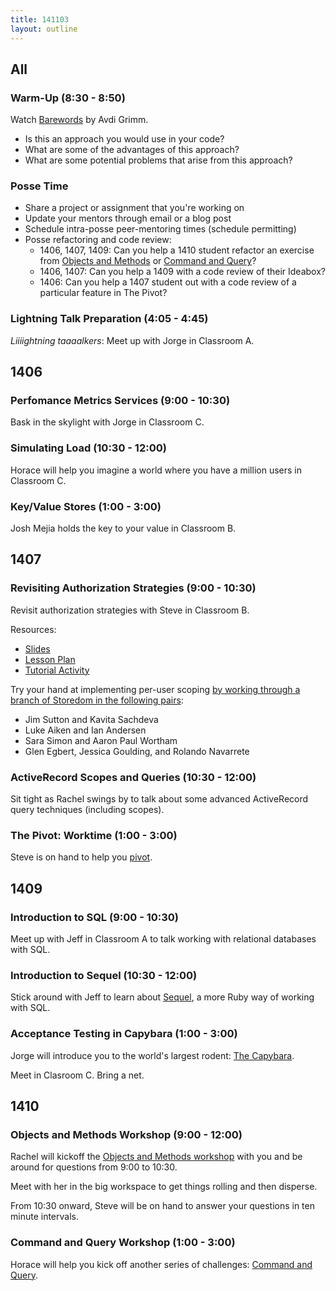 ```yaml
---
title: 141103
layout: outline
---
```


## All

### Warm-Up (8:30 - 8:50)

Watch [Barewords](https://www.youtube.com/watch?v=7SSc1mQ4-Ck) by Avdi Grimm.

* Is this an approach you would use in your code?
* What are some of the advantages of this approach?
* What are some potential problems that arise from this approach?

### Posse Time

* Share a project or assignment that you're working on
* Update your mentors through email or a blog post
* Schedule intra-posse peer-mentoring times (schedule permitting)
* Posse refactoring and code review:
  * 1406, 1407, 1409: Can you help a 1410 student refactor an exercise from [Objects and Methods][oam] or [Command and Query][caq]?
  * 1406, 1407: Can you help a 1409 with a code review of their Ideabox?
  * 1406: Can you help a 1407 student out with a code review of a particular feature in The Pivot?

### Lightning Talk Preparation (4:05 - 4:45)

*Liiiightning taaaalkers*: Meet up with Jorge in Classroom A.

## 1406

### Perfomance Metrics Services (9:00 - 10:30)

Bask in the skylight with Jorge in Classroom C.

### Simulating Load (10:30 - 12:00)

Horace will help you imagine a world where you have a million users in Classroom C.

### Key/Value Stores (1:00 - 3:00)

Josh Mejia holds the key to your value in Classroom B.

## 1407

### Revisiting Authorization Strategies (9:00 - 10:30)

Revisit authorization strategies with Steve in Classroom B.

Resources:

* [Slides](https://www.dropbox.com/sh/iwlgfajecdr3bt1/AAAgVD8WrTvcQMbuLBsNyuApa?dl=0)
* [Lesson Plan](https://github.com/turingschool/lesson_plans/blob/master/ruby_03-professional_rails_applications/revisiting_authorization_for_multitenant_applications.markdown)
* [Tutorial Activity](http://tutorials.jumpstartlab.com/academy/workshops/revisiting_authentication_and_authorization.html)

Try your hand at implementing per-user scoping [by working through a branch of Storedom in the following pairs](http://tutorials.jumpstartlab.com/academy/workshops/revisiting_authentication_and_authorization.html):

* Jim Sutton and Kavita Sachdeva
* Luke Aiken and Ian Andersen
* Sara Simon and Aaron Paul Wortham
* Glen Egbert, Jessica Goulding, and Rolando Navarrete

### ActiveRecord Scopes and Queries (10:30 - 12:00)

Sit tight as Rachel swings by to talk about some advanced ActiveRecord query techniques (including scopes).

### The Pivot: Worktime (1:00 - 3:00)

Steve is on hand to help you [pivot](https://www.youtube.com/watch?v=w5DHU8SwYJ0).

## 1409

### Introduction to SQL (9:00 - 10:30)

Meet up with Jeff in Classroom A to talk working with relational databases with SQL.

### Introduction to Sequel (10:30 - 12:00)

Stick around with Jeff to learn about [Sequel](http://sequel.jeremyevans.net), a more Ruby way of working with SQL.

### Acceptance Testing in Capybara (1:00 - 3:00)

Jorge will introduce you to the world's largest rodent: [The Capybara](http://en.wikipedia.org/wiki/Capybara).

Meet in Clasroom C. Bring a net.

## 1410

### Objects and Methods Workshop (9:00 - 12:00)

Rachel will kickoff the [Objects and Methods workshop][oam] with you and be around for questions from 9:00 to 10:30.

[oam]: http://tutorials.jumpstartlab.com/academy/workshops/objects_and_methods.html

Meet with her in the big workspace to get things rolling and then disperse.

From 10:30 onward, Steve will be on hand to answer your questions in ten minute intervals.

### Command and Query Workshop (1:00 - 3:00)

Horace will help you kick off another series of challenges: [Command and Query][caq].

[caq]: https://github.com/turingschool/ruby-exercises/tree/master/command-query
